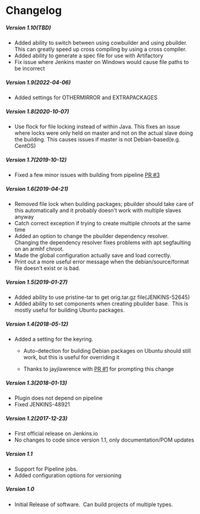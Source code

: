 # Changelog

##### Version 1.10(TBD)

- Added ability to switch between using cowbuilder and using pbuilder.
  This can greatly speed up cross compiling by using a cross compiler.
- Added ability to generate a spec file for use with Artifactory
- Fix issue where Jenkins master on Windows would cause file paths to be incorrect

##### Version 1.9(2022-04-06)

-  Added settings for OTHERMIRROR and EXTRAPACKAGES

##### Version 1.8(2020-10-07)

-   Use flock for file locking instead of within Java.  This fixes an issue where
    locks were only held on master and not on the actual slave doing the building.
    This causes issues if master is not Debian-based(e.g. CentOS)

##### Version 1.7(2019-10-12)

-   Fixed a few minor issues with building from pipeline [PR #3](https://github.com/jenkinsci/debian-pbuilder-plugin/pull/3)

##### Version 1.6(2019-04-21)

-   Removed file lock when building packages; pbuilder should take care
    of this automatically and it probably doesn't work with multiple
    slaves anyway
-   Catch correct exception if trying to create multiple chroots at the
    same time
-   Added an option to change the pbuilder dependency resolver. 
    Changing the dependency resolver fixes problems with apt segfaulting
    on an armhf chroot.
-   Made the global configuration actually save and load correctly.
-   Print out a more useful error message when the debian/source/format
    file doesn't exist or is bad.

##### Version 1.5(2019-01-27)

-   Added ability to use pristine-tar to get orig.tar.gz
    file(JENKINS-52645)
-   Added ability to set components when creating pbuilder base.  This
    is mostly useful for building Ubuntu packages.

##### Version 1.4(2018-05-12)

-   Added a setting for the keyring.  

    -   Auto-detection for building Debian packages on Ubuntu should
        still work, but this is useful for overriding it

    -   Thanks to jayjlawrence with [PR #1](https://github.com/jenkinsci/debian-pbuilder-plugin/pull/1)
        for prompting this change

##### Version 1.3(2018-01-13)

-   Plugin does not depend on pipeline
-   Fixed JENKINS-48921

##### Version 1.2(2017-12-23)

-   First official release on Jenkins.io
-   No changes to code since version 1.1, only documentation/POM updates

##### Version 1.1

-   Support for Pipeline jobs. 
-   Added configuration options for versioning

##### Version 1.0

-   Initial Release of software.  Can build projects of multiple types.
